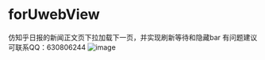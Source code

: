 # forUwebView
仿知乎日报的新闻正文页下拉加载下一页，并实现刷新等待和隐藏bar
有问题建议可联系QQ：630806244
![image](http://foru.oss-cn-hangzhou.aliyuncs.com/ForUDoc%2Fwebviewgif.gif)  

